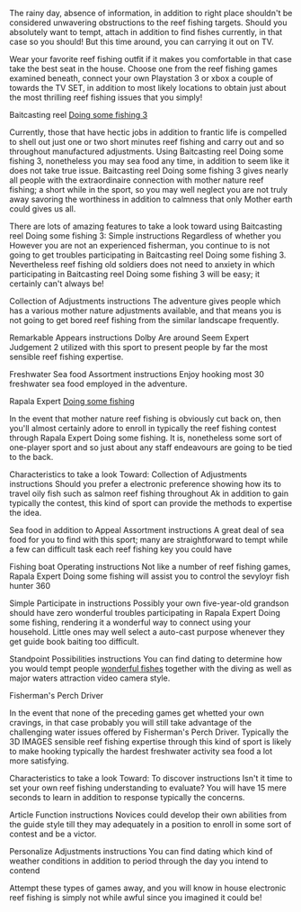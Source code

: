 The rainy day, absence of information, in addition to right place shouldn't be considered unwavering obstructions to the reef fishing targets. Should you absolutely want to tempt, attach in addition to find fishes currently, in that case so you should! But this time around, you can carrying it out on TV.

Wear your favorite reef fishing outfit if it makes you comfortable in that case take the best seat in the house. Choose one from the reef fishing games examined beneath, connect your own Playstation 3 or xbox a couple of towards the TV SET, in addition to most likely locations to obtain just about the most thrilling reef fishing issues that you simply!

Baitcasting reel <a href=http://fishinggamesinfo.com/>Doing some fishing 3</a>

Currently, those that have hectic jobs in addition to frantic life is compelled to shell out just one or two short minutes reef fishing and carry out and so throughout manufactured adjustments. Using Baitcasting reel Doing some fishing 3, nonetheless you may sea food any time, in addition to seem like it does not take true issue. Baitcasting reel Doing some fishing 3 gives nearly all people with the extraordinaire connection with mother nature reef fishing; a short while in the sport, so you may well neglect you are not truly away savoring the worthiness in addition to calmness that only Mother earth could gives us all.

There are lots of amazing features to take a look toward using Baitcasting reel Doing some fishing 3:
Simple instructions Regardless of whether you However you are not an experienced fisherman, you continue to is not going to get troubles participating in Baitcasting reel Doing some fishing 3. Nevertheless reef fishing old soldiers does not need to anxiety in which participating in Baitcasting reel Doing some fishing 3 will be easy; it certainly can't always be!

Collection of Adjustments instructions The adventure gives people which has a various mother nature adjustments available, and that means you is not going to get bored reef fishing from the similar landscape frequently.

Remarkable Appears instructions Dolby Are around Seem Expert Judgement 2 utilized with this sport to present people by far the most sensible reef fishing expertise.

Freshwater Sea food Assortment instructions Enjoy hooking most 30 freshwater sea food employed in the adventure.


Rapala Expert <a href=http://fishinggamesinfo.com/bass-fishing-games/>Doing some fishing</a>

In the event that mother nature reef fishing is obviously cut back on, then you'll almost certainly adore to enroll in typically the reef fishing contest through Rapala Expert Doing some fishing. It is, nonetheless some sort of one-player sport and so just about any staff endeavours are going to be tied to the back.

Characteristics to take a look Toward:
Collection of Adjustments instructions Should you prefer a electronic preference showing how its to travel oily fish such as salmon reef fishing throughout Ak in addition to gain typically the contest, this kind of sport can provide the methods to expertise the idea.

Sea food in addition to Appeal Assortment instructions A great deal of sea food for you to find with this sport; many are straightforward to tempt while a few can difficult task each reef fishing key you could have

Fishing boat Operating instructions Not like a number of reef fishing games, Rapala Expert Doing some fishing will assist you to control the sevyloyr fish hunter 360

Simple Participate in instructions Possibly your own five-year-old grandson should have zero wonderful troubles participating in Rapala Expert Doing some fishing, rendering it a wonderful way to connect using your household. Little ones may well select a auto-cast purpose whenever they get guide book baiting too difficult.

Standpoint Possibilities instructions You can find dating to determine how you would tempt people <a href=http://fishinggamesinfo.com/fish-games-online/>wonderful fishes</a> together with the diving as well as major waters attraction video camera style.


Fisherman's Perch Driver

In the event that none of the preceding games get whetted your own cravings, in that case probably you will still take advantage of the challenging water issues offered by Fisherman's Perch Driver. Typically the 3D IMAGES sensible reef fishing expertise through this kind of sport is likely to make hooking typically the hardest freshwater activity sea food a lot more satisfying.

Characteristics to take a look Toward:
To discover instructions Isn't it time to set your own reef fishing understanding to evaluate? You will have 15 mere seconds to learn in addition to response typically the concerns.

Article Function instructions Novices could develop their own abilities from the guide style till they may adequately in a position to enroll in some sort of contest and be a victor.

Personalize Adjustments instructions You can find dating which kind of weather conditions in addition to period through the day you intend to contend

Attempt these types of games away, and you will know in house electronic reef fishing is simply not while awful since you imagined it could be!
